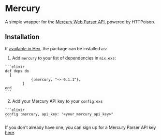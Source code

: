# Mercury

A simple wrapper for the [Mercury Web Parser API](https://mercury.postlight.com/web-parser/),
powered by HTTPoison.

## Installation

If [available in Hex](https://hex.pm/docs/publish), the package can be installed as:

  1. Add `mercury` to your list of dependencies in `mix.exs`:

    ```elixir
    def deps do
      [
				{:mercury, "~> 0.1.1"},
			]
    end
    ```

  2. Add your Mercury API key to your `config.exs`

    ```elixir
    config :mercury, api_key: "<your_mercury_api_key>"
    ```

If you don't already have one, you can sign up for a Mercury Parser API key [here](https://mercury.postlight.com/web-parser/).
